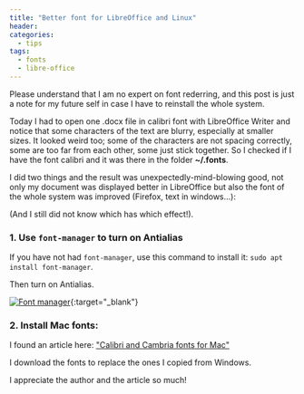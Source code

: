 ```yaml
---
title: "Better font for LibreOffice and Linux"
header:
categories:
  - tips
tags:
  - fonts  
  - libre-office
---
```


Please understand that I am no expert on font rederring, and this post is just a note for my future self in case I have to reinstall the whole system.

Today I had to open one .docx file in calibri font with LibreOffice Writer and notice that some characters of the text are blurry, especially at smaller sizes. It looked weird too; some of the characters are not spacing correctly, some are too far from each other, some just stick together. So I checked if I have the font calibri and it was there in the folder **~/.fonts**.

I did two things and the result was unexpectedly-mind-blowing good, not only my document was displayed better in LibreOffice but also the font of the whole system was improved (Firefox, text in windows...):

(And I still did not know which has which effect!).

### 1. Use `font-manager` to turn on Antialias

If you have not had `font-manager`, use this command to install it: `sudo apt install font-manager`.

Then turn on Antialias.

[![Font manager]({{site.baseurl}}/images/font-manager.png)]({{site.baseurl}}/images/font-manager.png){:target="_blank"}

### 2. Install Mac fonts:

I found an article here: ["Calibri and Cambria fonts for Mac"](https://www.rmtweb.co.uk/calibri-and-cambria-fonts-for-mac)

I download the fonts to replace the ones I copied from Windows.

I appreciate the author and the article so much!
